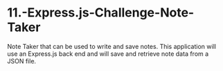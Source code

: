 # 11.-Express.js-Challenge-Note-Taker
Note Taker that can be used to write and save notes. This application will use an Express.js back end and will save and retrieve note data from a JSON file.

